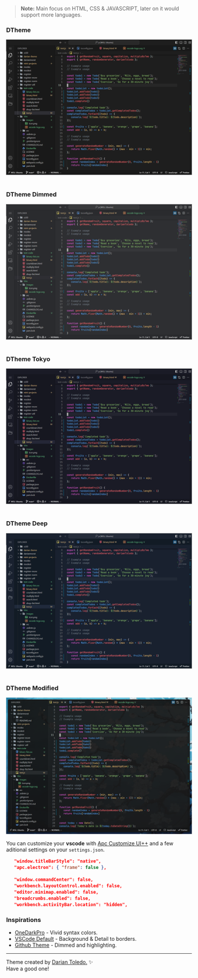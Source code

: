 > **Note:**
> Main focus on HTML, CSS & JAVASCRIPT, later on it would support more languages.

### DTheme

![Darian Theme](images/theme.png)
&nbsp;

### DTheme Dimmed

![Darian Theme](images/theme-dimmed.png)
&nbsp;

### DTheme Tokyo

![Darian Theme Enhanced](images/theme-enhanced.png)
&nbsp;

### DTheme Deep

![Darian Theme Plus](images/theme-plus.png)
&nbsp;

### DTheme Modified

![Darian Theme - Modify](images/mtheme.png)

You can customize your **vscode** with [Apc Customize UI++](https://marketplace.visualstudio.com/items?itemName=drcika.apc-extension) and a few aditional settings on your `settings.json`.

```json
   "window.titleBarStyle": "native",
   "apc.electron": { "frame": false },

   "window.commandCenter": false,
   "workbench.layoutControl.enabled": false,
   "editor.minimap.enabled": false,
   "breadcrumbs.enabled": false,
   "workbench.activityBar.location": "hidden",
```

### Inspirations

-  [OneDarkPro](https://github.com/Binaryify/OneDark-Pro) - Vivid syntax colors.
-  [VSCode Default]() - Background & Detail to borders.
-  [Github Theme](https://github.com/primer/github-vscode-theme) - Dimmed and highlighting.

---

Theme created by <a href="https://github.com/darianmorat">Darian Toledo.</a> ✨ <br />
Have a good one!
